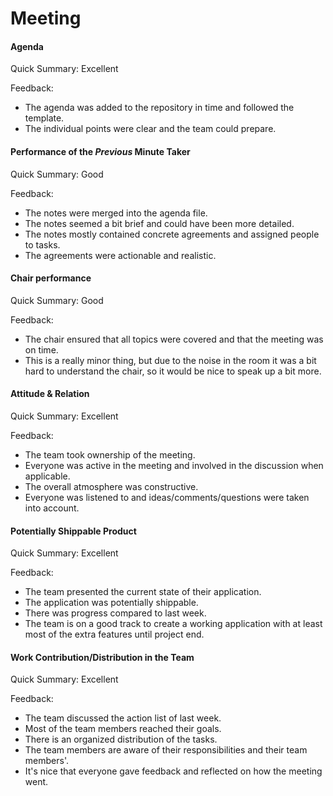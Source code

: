 # Meeting

#### Agenda 

Quick Summary: Excellent

Feedback:

- The agenda was added to the repository in time and followed the template.
- The individual points were clear and the team could prepare.


#### Performance of the *Previous* Minute Taker

Quick Summary: Good

Feedback: 

- The notes were merged into the agenda file.
- The notes seemed a bit brief and could have been more detailed.
- The notes mostly contained concrete agreements and assigned people to tasks.
- The agreements were actionable and realistic.


#### Chair performance

Quick Summary: Good

Feedback: 

- The chair ensured that all topics were covered and that the meeting was on time.
- This is a really minor thing, but due to the noise in the room it was a bit hard to understand the chair, so it would be nice to speak up a bit more.


#### Attitude & Relation

Quick Summary: Excellent

Feedback: 

- The team took ownership of the meeting.
- Everyone was active in the meeting and involved in the discussion when applicable.
- The overall atmosphere was constructive.
- Everyone was listened to and ideas/comments/questions were taken into account.


#### Potentially Shippable Product

Quick Summary: Excellent

Feedback: 

- The team presented the current state of their application.
- The application was potentially shippable.
- There was progress compared to last week.
- The team is on a good track to create a working application with at least most of the extra features until project end.


#### Work Contribution/Distribution in the Team

Quick Summary: Excellent

Feedback: 

- The team discussed the action list of last week.
- Most of the team members reached their goals.
- There is an organized distribution of the tasks.
- The team members are aware of their responsibilities and their team members'.
- It's nice that everyone gave feedback and reflected on how the meeting went.

